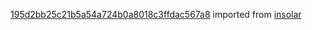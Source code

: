 [195d2bb25c21b5a54a724b0a8018c3ffdac567a8](https://github.com/insolar/insolar/commit/195d2bb25c21b5a54a724b0a8018c3ffdac567a8) imported from [insolar](https://github.com/insolar/insolar)
